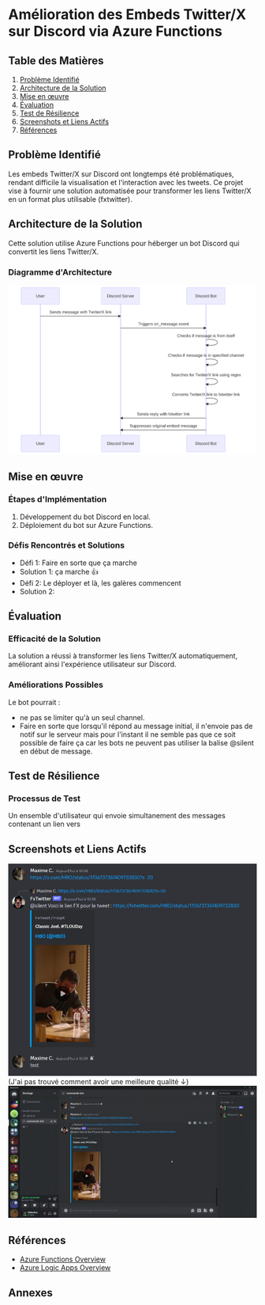 # Amélioration des Embeds Twitter/X sur Discord via Azure Functions

## Table des Matières
1. [Problème Identifié](#problème-identifié)
2. [Architecture de la Solution](#architecture-de-la-solution)
3. [Mise en œuvre](#mise-en-œuvre)
4. [Évaluation](#évaluation)
5. [Test de Résilience](#test-de-résilience)
6. [Screenshots et Liens Actifs](#screenshots-et-liens-actifs)
7. [Références](#références)

## Problème Identifié
Les embeds Twitter/X sur Discord ont longtemps été problématiques, rendant difficile la visualisation et l'interaction avec les tweets. Ce projet vise à fournir une solution automatisée pour transformer les liens Twitter/X en un format plus utilisable (fxtwitter).

## Architecture de la Solution
Cette solution utilise Azure Functions pour héberger un bot Discord qui convertit les liens Twitter/X.
### Diagramme d'Architecture
![Diagramme d'Architecture](./assets/discord-bot-diagram.svg)

## Mise en œuvre
### Étapes d'Implémentation
1. Développement du bot Discord en local.
2. Déploiement du bot sur Azure Functions.

### Défis Rencontrés et Solutions
- Défi 1: Faire en sorte que ça marche
- Solution 1: ça marche :thumbsup:
- Défi 2: Le déployer et là, les galères commencent
- Solution 2:

## Évaluation
### Efficacité de la Solution
La solution a réussi à transformer les liens Twitter/X automatiquement, améliorant ainsi l'expérience utilisateur sur Discord.
### Améliorations Possibles
Le bot pourrait :
- ne pas se limiter qu'à un seul channel. 
- Faire en sorte que lorsqu'il répond au message initial, il n'envoie pas de notif sur le serveur mais pour l'instant il ne semble pas que ce soit possible de faire ça car les bots ne peuvent pas utiliser la balise @silent en début de message.

## Test de Résilience
### Processus de Test
Un ensemble d'utilisateur qui envoie simultanement des messages contenant un lien vers 

## Screenshots et Liens Actifs
![Capture d'écran](./assets/capture-ecran-discord.png)
(J'ai pas trouvé comment avoir une meilleure qualité ↓)
![Démo du Bot](./assets/gif-discord-bot.gif)




## Références
- [Azure Functions Overview](https://docs.microsoft.com/en-us/azure/azure-functions/functions-overview)
- [Azure Logic Apps Overview](https://docs.microsoft.com/en-us/azure/logic-apps/logic-apps-overview)

## Annexes

